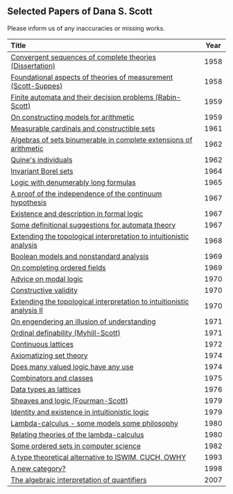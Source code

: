 ## Selected Papers of Dana S. Scott

Please inform us of any inaccuracies or missing works.

| Title | Year |
|:------|:----:|
|[Convergent sequences of complete theories (Dissertation)](https://github.com/CMU-HoTT/scott/blob/main/pdfs/1958-convergent-sequences-of-complete-theories-(dissertation).pdf)| 1958 |
|[Foundational aspects of theories of measurement (Scott-Suppes)](https://github.com/CMU-HoTT/scott/blob/main/pdfs/1958-Scott-Suppes-foundational-aspects-of-theories-of-measurement.pdf)| 1958 |
|[Finite automata and their decision problems (Rabin-Scott)](https://github.com/CMU-HoTT/scott/blob/main/pdfs/1959-finite-automata.pdf)| 1959 |
|[On constructing models for arithmetic](https://github.com/CMU-HoTT/scott/blob/main/pdfs/1959-on-constructing-models-for-arithmetic.pdf)| 1959 |
|[Measurable cardinals and constructible sets](https://github.com/CMU-HoTT/scott/blob/main/pdfs/1961-measurable-cardinals-and-constructible-sets.pdf)| 1961 |
|[Algebras of sets binumerable in complete extensions of arithmetic](https://github.com/CMU-HoTT/scott/blob/main/pdfs/1962-algebras-of-sets-binumerable-in-complete-extensions-of-arithmetic.pdf)| 1962 |
|[Quine's individuals](https://github.com/CMU-HoTT/scott/blob/main/pdfs/1962-Quines-individuals.pdf)| 1962 |
|[Invariant Borel sets](https://github.com/CMU-HoTT/scott/blob/main/pdfs/1964-invariant-borel-sets.pdf)| 1964 |
|[Logic with denumerably long formulas](https://github.com/CMU-HoTT/scott/blob/main/pdfs/1965-logic-with-denumerably-long-formulas.pdf)| 1965 |
|[A proof of the independence of the continuum hypothesis](https://github.com/CMU-HoTT/scott/blob/main/pdfs/1967-a-proof-of-the-independence-of-the-continuum-hypothesis.pdf)| 1967 |
|[Existence and description in formal logic](https://github.com/CMU-HoTT/scott/blob/main/pdfs/1967-existence-and-description-in-formal-logic.pdf)| 1967 |
|[Some definitional suggestions for automata theory](https://github.com/CMU-HoTT/scott/blob/main/pdfs/1967-some-definitional-suggestions-for-automata-theory.pdf)| 1967 |
|[Extending the topological interpretation to intuitionistic analysis](https://github.com/CMU-HoTT/scott/blob/main/pdfs/1968-extending-the-topological-interpretation-to-intuitionistic-analysis.pdf)| 1968 |
|[Boolean models and nonstandard analysis](https://github.com/CMU-HoTT/scott/blob/main/pdfs/1969-boolean-models-and-nonstandard-analysis.pdf)| 1969 |
|[On completing ordered fields](https://github.com/CMU-HoTT/scott/blob/main/pdfs/1969-on-completing-ordered-fields.pdf)| 1969 |
|[Advice on modal logic](https://github.com/CMU-HoTT/scott/blob/main/pdfs/1970-advice-on-modal-logic.pdf)| 1970 |
|[Constructive validity](https://github.com/CMU-HoTT/scott/blob/main/pdfs/1970-constructive-validity.pdf)| 1970 |
|[Extending the topological interpretation to intuitionistic analysis II](https://github.com/CMU-HoTT/scott/blob/main/pdfs/1970-extending-the-topological-interpretation-to-intuitionistic-analysis-II.pdf)| 1970 |
|[On engendering an illusion of understanding](https://github.com/CMU-HoTT/scott/blob/main/pdfs/1971-on-engendering-an-illusion-of-understanding.pdf)| 1971 |
|[Ordinal definability (Myhill-Scott)](https://github.com/CMU-HoTT/scott/blob/main/pdfs/1971-Myhill-Scott-ordinal-definability.pdf)| 1971 |
|[Continuous lattices](https://github.com/CMU-HoTT/scott/blob/main/pdfs/1972-continuous-lattices.pdf)| 1972 |
|[Axiomatizing set theory](https://github.com/CMU-HoTT/scott/blob/main/pdfs/1974-axiomatizing-set-theory.pdf)| 1974 |
|[Does many valued logic have any use](https://github.com/CMU-HoTT/scott/blob/main/pdfs/1974-does-many-valued-logic-have-any-use.pdf)| 1974 |
|[Combinators and classes](https://github.com/CMU-HoTT/scott/blob/main/pdfs/1975-combinators-and-classes.pdf)| 1975 |
|[Data types as lattices](https://github.com/CMU-HoTT/scott/blob/main/pdfs/1976-data-types-as-lattices.pdf)| 1976 |
|[Sheaves and logic (Fourman-Scott)](https://github.com/CMU-HoTT/scott/blob/main/pdfs/1979-fourman-scott-sheaves-and-logic.pdf)| 1979 |
|[Identity and existence in intuitionistic logic](https://github.com/CMU-HoTT/scott/blob/main/pdfs/1979-identity-and-existence-in-intuitionistic-logic.pdf)| 1979 |
|[Lambda-calculus - some models some philosophy](https://github.com/CMU-HoTT/scott/blob/main/pdfs/1980-lambda-calculus-some-models-some-philosophy.pdf)| 1980 |
|[Relating theories of the lambda-calculus](https://github.com/CMU-HoTT/scott/blob/main/pdfs/1980-relating-theories-of-the-lambda-calculus.pdf)| 1980 |
|[Some ordered sets in computer science](https://github.com/CMU-HoTT/scott/blob/main/pdfs/1982-some-ordered-sets-in-computer-science.pdf)| 1982 |
|[A type theoretical alternative to ISWIM, CUCH, OWHY](https://github.com/CMU-HoTT/scott/blob/main/pdfs/1993-a-type-theoretical-aternative-to-ISWIM-CUCH-OWHY.pdf)| 1993 |
|[A new category?](https://github.com/CMU-HoTT/scott/blob/main/pdfs/1998-a-new-category?.pdf)| 1998 |
|[The algebraic interpretation of quantifiers](https://github.com/CMU-HoTT/scott/blob/main/pdfs/2007-the-algebraic-interpretation-of-quantifiers.pdf)| 2007 |
